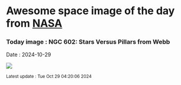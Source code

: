
# Awesome space image of the day from [NASA](https://api.nasa.gov/)

### Today image : NGC 602: Stars Versus Pillars from Webb
Date : 2024-10-29

![](https://apod.nasa.gov/apod/image/2410/NGC602_Webb_960.jpg)

<small>Latest update : Tue Oct 29 04:20:06 2024</small>
        